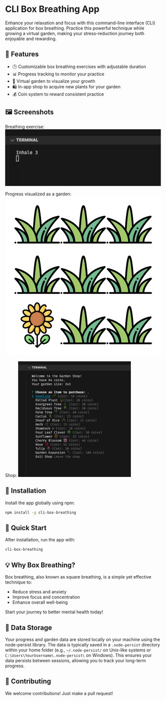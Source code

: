 
# CLI Box Breathing App

Enhance your relaxation and focus with this command-line interface (CLI) application for box breathing. Practice this powerful technique while growing a virtual garden, making your stress-reduction journey both enjoyable and rewarding.

## 🌟 Features

- 🕒 Customizable box breathing exercises with adjustable duration
- 📊 Progress tracking to monitor your practice
- 🌱 Virtual garden to visualize your growth
- 🛍️ In-app shop to acquire new plants for your garden
- 💰 Coin system to reward consistent practice

## 🖼️ Screenshots

Breathing exercise:
![Breathing Exercise](../preview/breathe.webp)

Progress visualized as a garden:
![Virtual Garden](../preview/garden.png)

Shop:
![Shop](../preview/shop.png)


## 🚀 Installation

Install the app globally using npm:

```bash
npm install -g cli-box-breathing
```

## 🏁 Quick Start

After installation, run the app with:

```bash
cli-box-breathing
```

## 💡 Why Box Breathing?

Box breathing, also known as square breathing, is a simple yet effective technique to:
- Reduce stress and anxiety
- Improve focus and concentration
- Enhance overall well-being

Start your journey to better mental health today!

## 💾 Data Storage

Your progress and garden data are stored locally on your machine using the node-persist library. The data is typically saved in a `.node-persist` directory within your home folder (e.g., `~/.node-persist/` on Unix-like systems or `C:\Users\YourUsername\.node-persist\` on Windows). This ensures your data persists between sessions, allowing you to track your long-term progress.

## 🤝 Contributing

We welcome contributions! Just make a pull request!